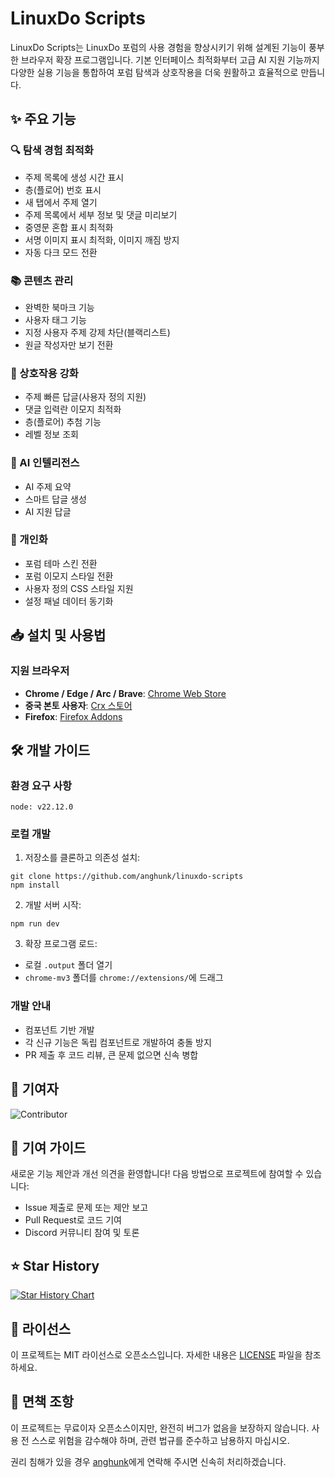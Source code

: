 # LinuxDo Scripts

LinuxDo Scripts는 LinuxDo 포럼의 사용 경험을 향상시키기 위해 설계된 기능이 풍부한 브라우저 확장 프로그램입니다. 기본 인터페이스 최적화부터 고급 AI 지원 기능까지 다양한 실용 기능을 통합하여 포럼 탐색과 상호작용을 더욱 원활하고 효율적으로 만듭니다.

## ✨ 주요 기능

### 🔍 탐색 경험 최적화
- 주제 목록에 생성 시간 표시
- 층(플로어) 번호 표시
- 새 탭에서 주제 열기
- 주제 목록에서 세부 정보 및 댓글 미리보기
- 중영문 혼합 표시 최적화
- 서명 이미지 표시 최적화, 이미지 깨짐 방지
- 자동 다크 모드 전환

### 📚 콘텐츠 관리
- 완벽한 북마크 기능
- 사용자 태그 기능
- 지정 사용자 주제 강제 차단(블랙리스트)
- 원글 작성자만 보기 전환

### 💬 상호작용 강화
- 주제 빠른 답글(사용자 정의 지원)
- 댓글 입력란 이모지 최적화
- 층(플로어) 추첨 기능
- 레벨 정보 조회

### 🤖 AI 인텔리전스
- AI 주제 요약
- 스마트 답글 생성
- AI 지원 답글

### 🎨 개인화
- 포럼 테마 스킨 전환
- 포럼 이모지 스타일 전환
- 사용자 정의 CSS 스타일 지원
- 설정 패널 데이터 동기화

## 📥 설치 및 사용법

### 지원 브라우저
- **Chrome / Edge / Arc / Brave**: [Chrome Web Store](https://chromewebstore.google.com/detail/fbgblmjbeebanackldpbmpacppflgmlj)
- **중국 본토 사용자**: [Crx 스토어](https://www.crxsoso.com/webstore/detail/fbgblmjbeebanackldpbmpacppflgmlj)
- **Firefox**: [Firefox Addons](https://addons.mozilla.org/zh-CN/firefox/addon/linux_do-scripts/)

## 🛠️ 개발 가이드

### 환경 요구 사항
```
node: v22.12.0
```

### 로컬 개발
1. 저장소를 클론하고 의존성 설치:
```shell
git clone https://github.com/anghunk/linuxdo-scripts
npm install
```

2. 개발 서버 시작:
```shell
npm run dev
```

3. 확장 프로그램 로드:
- 로컬 `.output` 폴더 열기
- `chrome-mv3` 폴더를 `chrome://extensions/`에 드래그

### 개발 안내
- 컴포넌트 기반 개발
- 각 신규 기능은 독립 컴포넌트로 개발하여 충돌 방지
- PR 제출 후 코드 리뷰, 큰 문제 없으면 신속 병합

## 🚀 기여자

![Contributor](https://contrib.rocks/image?repo=anghunk/linuxdo-scripts)

## 🤝 기여 가이드

새로운 기능 제안과 개선 의견을 환영합니다! 다음 방법으로 프로젝트에 참여할 수 있습니다:
- Issue 제출로 문제 또는 제안 보고
- Pull Request로 코드 기여
- Discord 커뮤니티 참여 및 토론

## ⭐️ Star History

[![Star History Chart](https://api.star-history.com/svg?repos=anghunk/linuxdo-scripts&type=Timeline)](https://www.star-history.com/#anghunk/linuxdo-scripts&Timeline)

## 📄 라이선스

이 프로젝트는 MIT 라이선스로 오픈소스입니다. 자세한 내용은 [LICENSE](../LICENSE) 파일을 참조하세요.

## 📖 면책 조항

이 프로젝트는 무료이자 오픈소스이지만, 완전히 버그가 없음을 보장하지 않습니다. 사용 전 스스로 위험을 감수해야 하며, 관련 법규를 준수하고 남용하지 마십시오.

권리 침해가 있을 경우 [anghunk](https://github.com/anghunk)에게 연락해 주시면 신속히 처리하겠습니다. 